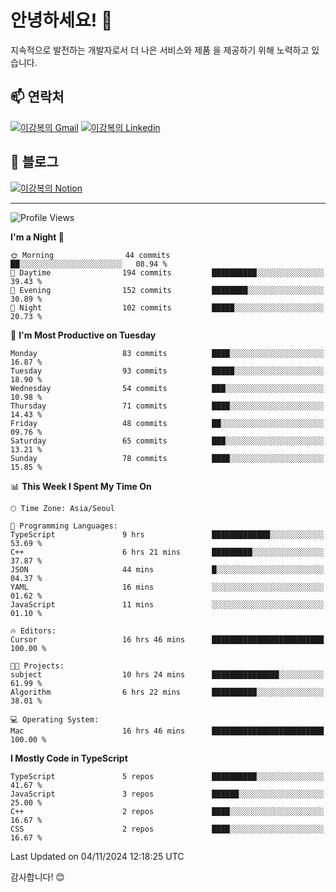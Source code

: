 # 안녕하세요! 👋

지속적으로 발전하는 개발자로서 더 나은 서비스와 제품
을 제공하기 위해 노력하고 있습니다.

## 📫 연락처
[![이강복의 Gmail](https://img.shields.io/badge/Gmail-D14836?style=for-the-badge&logo=gmail&logoColor=white)](mailto:pmmm114@gmail.com)
[![이강복의 Linkedin](https://img.shields.io/badge/LinkedIn-0077B5?style=for-the-badge&logo=linkedin&logoColor=white)](https://www.linkedin.com/in/lkb0297)

## 📝 블로그
[![이강복의 Notion](https://img.shields.io/badge/Notion-000000?style=for-the-badge&logo=notion&logoColor=white)](https://pmmm114.notion.site/)

---
<!--START_SECTION:waka-->
![Profile Views](http://img.shields.io/badge/Profile%20Views-112-blue)

**I'm a Night 🦉** 

```text
🌞 Morning                44 commits          ██░░░░░░░░░░░░░░░░░░░░░░░   08.94 % 
🌆 Daytime                194 commits         ██████████░░░░░░░░░░░░░░░   39.43 % 
🌃 Evening                152 commits         ████████░░░░░░░░░░░░░░░░░   30.89 % 
🌙 Night                  102 commits         █████░░░░░░░░░░░░░░░░░░░░   20.73 % 
```
📅 **I'm Most Productive on Tuesday** 

```text
Monday                   83 commits          ████░░░░░░░░░░░░░░░░░░░░░   16.87 % 
Tuesday                  93 commits          █████░░░░░░░░░░░░░░░░░░░░   18.90 % 
Wednesday                54 commits          ███░░░░░░░░░░░░░░░░░░░░░░   10.98 % 
Thursday                 71 commits          ████░░░░░░░░░░░░░░░░░░░░░   14.43 % 
Friday                   48 commits          ██░░░░░░░░░░░░░░░░░░░░░░░   09.76 % 
Saturday                 65 commits          ███░░░░░░░░░░░░░░░░░░░░░░   13.21 % 
Sunday                   78 commits          ████░░░░░░░░░░░░░░░░░░░░░   15.85 % 
```


📊 **This Week I Spent My Time On** 

```text
🕑︎ Time Zone: Asia/Seoul

💬 Programming Languages: 
TypeScript               9 hrs               █████████████░░░░░░░░░░░░   53.69 % 
C++                      6 hrs 21 mins       █████████░░░░░░░░░░░░░░░░   37.87 % 
JSON                     44 mins             █░░░░░░░░░░░░░░░░░░░░░░░░   04.37 % 
YAML                     16 mins             ░░░░░░░░░░░░░░░░░░░░░░░░░   01.62 % 
JavaScript               11 mins             ░░░░░░░░░░░░░░░░░░░░░░░░░   01.10 % 

🔥 Editors: 
Cursor                   16 hrs 46 mins      █████████████████████████   100.00 % 

🐱‍💻 Projects: 
subject                  10 hrs 24 mins      ███████████████░░░░░░░░░░   61.99 % 
Algorithm                6 hrs 22 mins       ██████████░░░░░░░░░░░░░░░   38.01 % 

💻 Operating System: 
Mac                      16 hrs 46 mins      █████████████████████████   100.00 % 
```

**I Mostly Code in TypeScript** 

```text
TypeScript               5 repos             ██████████░░░░░░░░░░░░░░░   41.67 % 
JavaScript               3 repos             ██████░░░░░░░░░░░░░░░░░░░   25.00 % 
C++                      2 repos             ████░░░░░░░░░░░░░░░░░░░░░   16.67 % 
CSS                      2 repos             ████░░░░░░░░░░░░░░░░░░░░░   16.67 % 
```




 Last Updated on 04/11/2024 12:18:25 UTC
<!--END_SECTION:waka-->

감사합니다! 😊
